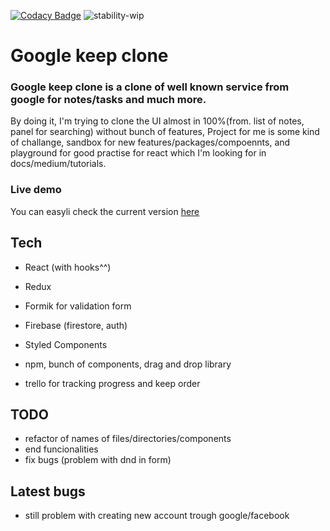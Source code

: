 [![Codacy Badge](https://api.codacy.com/project/badge/Grade/36bcb079a45541aea75ad47e84627227)](https://www.codacy.com/app/simon125/google-keep-clone?utm_source=github.com&amp;utm_medium=referral&amp;utm_content=simon125/google-keep-clone&amp;utm_campaign=Badge_Grade)
![stability-wip](https://img.shields.io/badge/stability-work_in_progress-lightgrey.svg)

# Google keep clone

### Google keep clone is a clone of well known service from google for notes/tasks and much more.

By doing it, I'm trying to clone the UI almost in 100%(from. list of notes, panel for searching) without bunch of features,
Project for me is some kind of challange, sandbox for new features/packages/compoennts, and playground for good practise for react which I'm looking for in docs/medium/tutorials.

### Live demo

You can easyli check the current version [here](https://keep-clone-app.firebaseapp.com/)


## Tech

- React (with hooks^^)
- Redux
- Formik for validation form
- Firebase (firestore, auth)
- Styled Components
- npm, bunch of components, drag and drop library

- trello for tracking progress and keep order


## TODO

- refactor of names of files/directories/components
- end funcionalities
- fix bugs (problem with dnd in form)

## Latest bugs

- still problem with creating new account trough google/facebook
